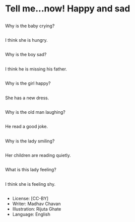 # Tell me...now! Happy and sad

##
Why is the baby crying?

##
I think she is hungry.

##
Why is the boy sad?

##
I think he is missing his
father.

##
Why is the girl happy?

##
She has a new dress.

##
Why is the old man
laughing?

##
He read a good joke.

##
Why is the lady smiling?

##
Her children are reading
quietly.

##
What is this lady
feeling?

##
I think she is feeling
shy.

##
* License: [CC-BY]
* Writer: Madhav Chavan
* Illustration: Rijuta Ghate
* Language: English
